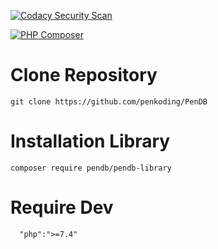 [![Codacy Security Scan](https://github.com/penkoding/PenDB/actions/workflows/codacy-analysis.yml/badge.svg)](https://github.com/penkoding/PenDB/actions/workflows/codacy-analysis.yml)

[![PHP Composer](https://github.com/penkoding/PenDB/actions/workflows/php.yml/badge.svg?branch=master)](https://github.com/penkoding/PenDB/actions/workflows/php.yml)


# Clone Repository

```
git clone https://github.com/penkoding/PenDB
```

# Installation Library

```
composer require pendb/pendb-library
```

# Require Dev

```
  "php":">=7.4"
```
